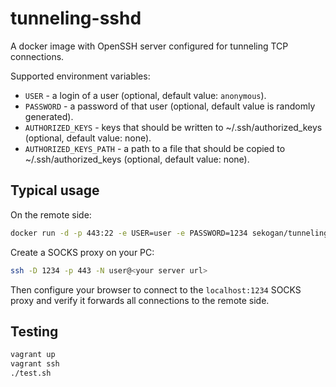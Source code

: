 # tunneling-sshd

A docker image with OpenSSH server configured for tunneling TCP connections.

Supported environment variables:

- `USER` - a login of a user (optional, default value: `anonymous`).
- `PASSWORD` - a password of that user (optional, default value is randomly generated).
- `AUTHORIZED_KEYS` - keys that should be written to ~/.ssh/authorized_keys (optional, default value: none).
- `AUTHORIZED_KEYS_PATH` - a path to a file that should be copied to ~/.ssh/authorized_keys (optional, default value: none).

## Typical usage

On the remote side:

```bash
docker run -d -p 443:22 -e USER=user -e PASSWORD=1234 sekogan/tunneling-ssh
```

Create a SOCKS proxy on your PC:

```bash
ssh -D 1234 -p 443 -N user@<your server url>
```

Then configure your browser to connect to the `localhost:1234` SOCKS proxy and verify it forwards all connections to the remote side.

## Testing

```bash
vagrant up
vagrant ssh
./test.sh
```